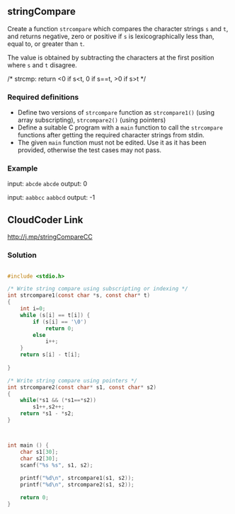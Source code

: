 ## stringCompare

Create a function `strcompare` which compares the character strings `s` and `t`, and returns negative, zero or positive if `s` is lexicographically less than, equal to, or greater than `t`. 

The value is obtained by subtracting the characters at the first position where `s` and `t` disagree. 

 /* strcmp: return <0 if s<t, 0 if s==t, >0 if s>t */

### Required definitions
- Define two versions of `strcompare` function as `strcompare1()` (using array subscripting), `strcompare2()` (using pointers) 
- Define a suitable C program with a `main` function to call the `strcompare` functions after getting the required character strings from stdin. 
- The given `main` function must not be edited. Use it as it has been provided, otherwise the test cases may not pass. 

### Example

input: `abcde` `abcde`
output:  0

input: `aabbcc` `aabbcd` 
output:  -1



## CloudCoder Link 
http://j.mp/stringCompareCC

### Solution 

```c

#include <stdio.h> 

/* Write string compare using subscripting or indexing */
int strcompare1(const char *s, const char* t) 
{ 
    int i=0;
    while (s[i] == t[i]) {
        if (s[i] == '\0')
            return 0; 
        else
            i++;
    }
    return s[i] - t[i]; 
        
}

/* Write string compare using pointers */
int strcompare2(const char* s1, const char* s2)
{
    while(*s1 && (*s1==*s2))
        s1++,s2++;
    return *s1 - *s2;
}



int main () { 
    char s1[30]; 
    char s2[30]; 
    scanf("%s %s", s1, s2);
    
    printf("%d\n", strcompare1(s1, s2)); 
    printf("%d\n", strcompare2(s1, s2)); 

    return 0;
}

```
<!--stackedit_data:
eyJoaXN0b3J5IjpbMjA1NjY4NjU1OF19
-->